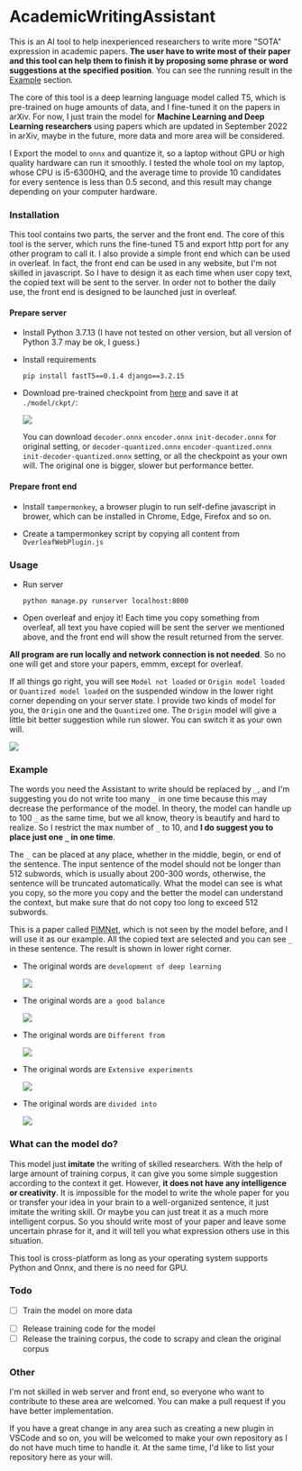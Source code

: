 # AcademicWritingAssistant

This is an AI tool to help inexperienced researchers to write more "SOTA" expression in academic papers. **The user have to write most of their paper and this tool can help them to finish it by proposing some phrase or word suggestions at the specified position**. You can see the running result in the [Example](#example) section.

The core of this tool is a deep learning language model called T5, which is pre-trained on huge amounts of data, and I fine-tuned it on the papers in arXiv. For now, I just train the model for **Machine Learning and Deep Learning researchers** using papers which are updated in September 2022 in arXiv, maybe in the future, more data and more area will be considered.

I Export the model to `onnx` and quantize it, so a laptop without GPU or high quality hardware can run it smoothly. I tested the whole tool on my laptop, whose CPU is i5-6300HQ, and the average time to provide 10 candidates for every sentence is less than 0.5 second, and this result may change depending on your computer hardware.

### Installation

This tool contains two parts, the server and the front end. The core of this tool is the server, which runs the fine-tuned T5 and export http port for any other program to call it. I also provide a simple front end which can be used in overleaf. In fact, the front end can be used in any website, but I'm not skilled in javascript. So I have to design it as each time when user copy text, the copied text will be sent to the server. In order not to bother the daily use, the front end is designed to be launched just in overleaf.

#### Prepare server

+ Install Python 3.7.13 (I have not tested on other version, but all version of Python 3.7 may be ok, I guess.)

+ Install requirements
  
  ```shell
  pip install fastT5==0.1.4 django==3.2.15
  ```

+ Download pre-trained checkpoint from [here](https://github.com/AlbertShenC/AcademicWritingAssistant/releases) and save it at `./model/ckpt/`:
  
  ![](assets/checkpoint.png)
  
  You can download `decoder.onnx` `encoder.onnx` `init-decoder.onnx` for original setting, or `decoder-quantized.onnx` `encoder-quantized.onnx` `init-decoder-quantized.onnx` setting, or all the checkpoint as your own will. The original one is bigger, slower but performance better.

#### Prepare front end

+ Install `tampermonkey`, a browser plugin to run self-define javascript in brower, which can be installed in Chrome, Edge, Firefox and so on.

+ Create a tampermonkey script by copying all content from `OverleafWebPlugin.js`

### Usage

+ Run server
  
  ```shell
  python manage.py runserver localhost:8000
  ```

+ Open overleaf and enjoy it! Each time you copy something from overleaf, all text you have copied will be sent the server we mentioned above, and the front end will show the result returned from the server.

**All program are run locally and network connection is not needed**. So no one will get and store your papers, emmm, except for overleaf.

If all things go right, you will see `Model not loaded` or `Origin model loaded` or `Quantized model loaded`  on the suspended window in the lower right corner depending on your server state. I provide two kinds of model for you, the `Origin` one and the `Quantized` one. The `Origin` model will give a little bit better suggestion while run slower. You can switch it as your own will.

![](assets/init_image.png)

### Example

The words you need the Assistant to write should be replaced by `_`, and I'm suggesting you do not write too many `_` in one time because this may decrease the performance of the model. In theory, the model can handle up to 100 `_` as the same time, but we all know, theory is beautify and hard to realize. So I restrict the max number of `_` to 10, and **I do suggest you to place just one `_` in one time**.

The `_` can be placed at any place, whether in the middle, begin, or end of the sentence. The input sentence of the model should not be longer than 512 subwords, which is usually about 200-300 words, otherwise, the sentence will be truncated automatically. What the model can see is what you copy, so the more you copy and the better the model can understand the context, but make sure that do not copy too long to exceed 512 subwords.

This is a paper called [PIMNet](https://arxiv.org/abs/2109.04145), which is not seen by the model before, and I will use it as our example. All the copied text are selected and you can see `_` in these sentence. The result is shown in lower right corner.

+ The original words are `development of deep learning`
  
  ![](assets/first.png)

+ The original words are `a good balance`
  
  ![](assets/second.png)

+ The original words are `Different from`
  
  ![](assets/third.png)

+ The original words are `Extensive experiments`
  
  ![](assets/fourth.png)

+ The original words are `divided into`
  
  ![](assets/fifth.png)

### What can the model do?

This model just **imitate** the writing of skilled researchers. With the help of large amount of training corpus, it can give you some simple suggestion according to the context it get. However, **it does not have any intelligence or creativity**. It is impossible for the model to write the whole paper for you or transfer your idea in your brain to a well-organized sentence, it just imitate the writing skill. Or maybe you can just treat it as a much more intelligent corpus. So you should write most of your paper and leave some uncertain phrase for it, and it will tell you what expression others use in this situation.

This tool is cross-platform as long as your operating system supports Python and Onnx, and there is no need for GPU.

### Todo

+ [ ] Train the model on more data
- [ ] Release training code for the model
- [ ] Release the training corpus, the code to scrapy and clean the original corpus

### Other

I'm not skilled in web server and front end, so everyone who want to contribute to these area are welcomed. You can make a pull request if you have better implementation.

If you have a great change in any area such as creating a new plugin in VSCode and so on, you will be welcomed to make your own repository as I do not have much time to handle it. At the same time, I'd like to list your repository here as your will.